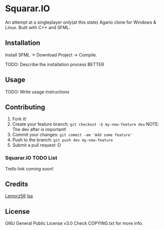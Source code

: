 # Squarar.IO

An attempt at a singleplayer only(at this state) Agario clone for Windows & Linux. 
Built with C++ and SFML. 

## Installation

Install SFML -> Download Project -> Compile.

TODO: Describe the installation process BETTER

## Usage

TODO: Write usage instructions

## Contributing

1. Fork it!
2. Create your feature branch: `git checkout -b my-new-feature dev` NOTE: The dev after is important!
3. Commit your changes: `git commit -am 'Add some feature'`
4. Push to the branch: `git push dev my-new-feature`
5. Submit a pull request :D

### Squarar.IO TODO List

Trello link coming soon!

## Credits

[Lemorz56](https://www.github.com/lemorz56)
[Isa](https://www.github.com/isa0801)

## License

GNU General Public License v3.0
Check COPYING.txt for more info. 
